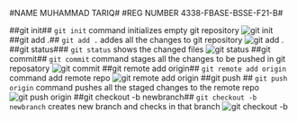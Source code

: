 #NAME      MUHAMMAD TARIQ#
#REG NUMBER 4338-FBASE-BSSE-F21-B#

##git init##
```git init``` command initializes empty git repository
![git init](images/git_init.png)
##git add .##
```git add .``` addes all the changes to git repository
![git add .](images/git_add.png)
##git status###
```git status``` shows the changed files
![git status](images/git_status.png)
##git commit##
```git commit``` command stages all the changes to be pushed in git reposatory
![git commit](images/git_commit.png)
##git remote add origin##
```git remote add origin``` command add remote repo
![git remote add origin](images/git_remote.png)
##git push ##
```git push origin``` command pushes all the staged changes to the remote repo
![git push origin](images/git_push.png)
##git checkout -b newbranch##
```git checkout -b newbranch``` creates new branch and checks in that branch
![git checkout -b <branchname>](images/git_checkout.png)
